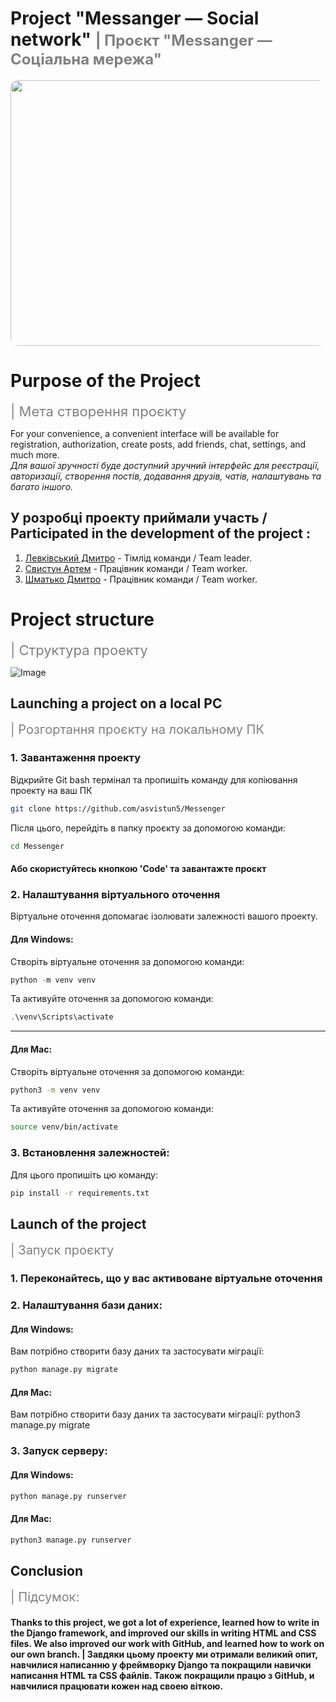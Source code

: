 <h1>Project "Messanger — Social network" <span style="color: gray; font-size: 24px;">| Проєкт "Messanger — Соціальна мережа"</span></h1>

<img src="[http://bit.ly/4epMEbb](https://lh3.googleusercontent.com/fife/ALs6j_HfcNa0390Lq30nsnh7fMAGJN-7PsR2G38yFcj2tZozEuSMG_MHnAIBpu7bafsXCHmya4LPRCcg5L9ziMTqUH82VrMhpXTZzCVXzni5WlruXycfNFdsHoc19RjBieabPEg5Cb8Io19j9GgV15IcdRDZ_WtGkXYeksZ2h1K-SjuflgjELJU1pModQXsm-PhkI53Vot_cQhnRlIakqO0DH72RCLFzLTe1NcyRMDqxSWQwxLElyxOngxtPQGIY1ugAxmS-qSgsuZdCesTikgQFozEHdIpyqlvXgGNpXFHPSgm3FGubO3uI_Lf23_4lMuVFiDNPK4Xxvoq6zjyV9HkIB5FBYt_BXBItMGUfeUEgsnO3QwkSi14M3RP0tf0ufmzIJ_W2JDR8CJMIX2UCDww9iitdUrA7tw93vPCg69jQdeF2ajFGt7TJvVcuiE9XQgSWVJKTlJLOvU9FY7QiC_vBvwfwR-W27swQE3ch680gOvReh3F3GNqVM1BT_B3chl9fTRNced2e_u_cv2K8CT9X0lJxGSS-nh6sDzksc2eSeJL1Hb5C7555BbHuiYBOpJqBFHCTj5zDk8ExF5tidsgpAid_7pMq5H-D536Y-nx_Ka-YvH7GloYCS8yLSzJ17Lb7D6Qj2CJt1IH2yl8GpzJaUFo3JJuVX0V6tSDZ7YFPO1JhJ-xIj3iUmJYKGgeKqIMDUoPkP61ZnGDaS5FqyTm48f5tDsg0nphOH29cczgozjtiPFnshu9gZE2P1CBBRmxSBV1T4UoV6-OFDr30cITe1M8DOb3marLVqY0cswhuTIKy0U9bVaVS6rqzxMiMLBLmpfgHXe5cZXV5ifv7H2S8d7sJ3bYx3JB3XTM_db2WoF73TBijrtucMhsj7rO5g5LWHSEPR4ZcSY1_vYfAkk0yGQ9b0DBVTkWiY3t5a8siZjxWYuh9L5ZdYD5ad46uDF30B1w9ecTSEsR94bBp7ax5WjBXvFFWhlSYi-l-lf1Prud2hT3AlM2c5GUDlJ09fw-hvsWT84pdwmR02VS4uLhSMuMFAfec09OsklJph_Lz8M84Ejo6fZLFv97CT32PgcKTIafOhrdZZmQ3vR8it0dduzFpPhVTCFDldtSzODq_nNV-F7-Adv1yQBMuXyJhRYMMuG0y45PFYp8s3WMHq1wWAAyaVefBrlIWV8AqME4G4VW3WlYfm-s4lSaOnPHs99SDu_4B7JiwW_c8oRqqRGXjjYwlJeaLeF-OMaOHtduHq3fiyIzX8AP8-SQpChMXlA2CbOAF84njMooOeZDYnFlevb-WDF5bFM5y4voMCrbzq-pidzi2h-vmeEQgmCqg2cp6QHnII-CuOs-yU190WG_PDQArgcqJAgIHw-maxlFL95FRozyJdaQFRB69KZF3ZLyVMRF-xNcxf-4-9xgWXR0NG7zetNhu5laR3BziUPMg_WMWksH2EM5_lu5fhhj55YRrt7dgRdmYbhxNLBYndmuyWPHHEAfawDqyP6GHr97tuFI7mVT3UGzzDW4P5AbUGwBQ_01zU3Hd9SXnnBXUwsOkoOgyOuVfl6VOlBGbQ5n-2Vr5RxebAl2YO9Wcqivo6lGM9TEBOi7SmjEzL2oSIbkxu644ZhNBBV7RS9ND4xh2K-c=w1920-h922?auditContext=forDisplay)" style="width: 800px; height: 425px; border-radius: 12px; webkit-user-drag: none; user-select: none;">

# Purpose of the Project 
<span style="color: gray; font-size: 22px;">| Мета створення проєкту</span>

For your convenience, a convenient interface will be available for registration, authorization, create posts, add friends, chat, settings, and much more.  
*Для вашої зручності буде доступний зручний інтерфейс для реєстрації, авторизації, створення постів, додавання друзів, чатів, налаштувань та багато іншого.*

## У розробці проекту приймали участь / Participated in the development of the project :
1. [Левківський Дмитро](https://github.com/Levkivskiydmitro) - Тімлід команди / Team leader.
2. [Свистун Артем](https://github.com/asvistun5) - Працівник команди / Team worker.
3. [Шматько Дмитро](https://github.com/DimaShmatko999) - Працівник команди / Team worker.

# Project structure
<span style="color: gray; font-size: 22px;">| Структура проекту</span>

![Image](http://bit.ly/4epMEbb)

## Launching a project on a local PC 
<span style="color: gray; font-size: 20px;">| Розгортання проєкту на локальному ПК</span>

### 1. Завантаження проекту
Відкрийте Git bash термінал та пропишіть команду для копіювання проекту на ваш ПК
```bash
git clone https://github.com/asvistun5/Messenger
```
Після цього, перейдіть в папку проєкту за допомогою команди:
```bash
cd Messenger
```

#### Або скористуйтесь кнопкою 'Code' та завантажте проєкт

### 2. Налаштування віртуального оточення
Віртуальне оточення допомагає ізолювати залежності вашого проекту.
#### Для Windows:
Створіть віртуальне оточення за допомогою команди:
```powershell
python -m venv venv
```
Та активуйте оточення за допомогою команди:
```powershell
.\venv\Scripts\activate
```

---

#### Для Mac:
Створіть віртуальне оточення за допомогою команди:
```bash
python3 -m venv venv
```
Та активуйте оточення за допомогою команди:
```bash
source venv/bin/activate
```

### 3. Встановлення залежностей:
Для цього пропишіть цю команду:
```bash
pip install -r requirements.txt
```

## Launch of the project
<span style="color: gray; font-size: 20px;">| Запуск проєкту</span>

### 1. Переконайтесь, що у вас активоване віртуальне оточення
### 2. Налаштування бази даних:
#### Для Windows:
Вам потрібно створити базу даних та застосувати міграції:
```bash
python manage.py migrate
```

#### Для Mac:
Вам потрібно створити базу даних та застосувати міграції:
python3 manage.py migrate

### 3. Запуск серверу:
#### Для Windows:
```bash
python manage.py runserver
```

#### Для Mac:
```bash
python3 manage.py runserver
```

## Conclusion
<span style="color: gray; font-size: 20px;">| Підсумок:</span>
#### Thanks to this project, we got a lot of experience, learned how to write in the Django framework, and improved our skills in writing HTML and CSS files. We also improved our work with GitHub, and learned how to work on our own branch.  |  Завдяки цьому проекту ми отримали великий опит, навчилися написанню у фреймворку Django та покращили навички написання HTML та CSS файлів. Також покращили працю з GitHub, и навчилися працювати кожен над своею віткою.
